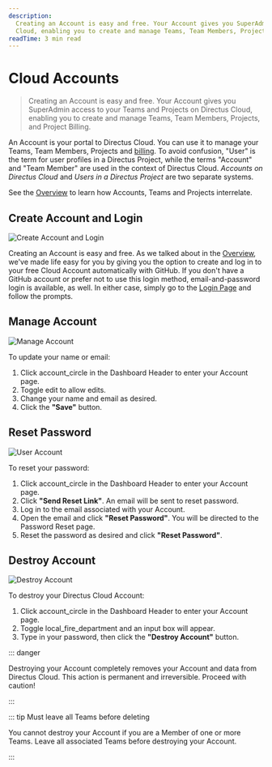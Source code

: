 ```yaml
---
description:
  Creating an Account is easy and free. Your Account gives you SuperAdmin access to your Teams and Projects on Directus
  Cloud, enabling you to create and manage Teams, Team Members, Projects, and Project Billing.
readTime: 3 min read
---
```


# Cloud Accounts

> Creating an Account is easy and free. Your Account gives you SuperAdmin access to your Teams and Projects on Directus
> Cloud, enabling you to create and manage Teams, Team Members, Projects, and Project Billing.

An Account is your portal to Directus Cloud. You can use it to manage your Teams, Team Members, Projects and
[billing](/cloud/teams#manage-billing). To avoid confusion, "User" is the term for user profiles in a Directus Project,
while the terms "Account" and "Team Member" are used in the context of Directus Cloud. _Accounts on Directus Cloud_ and
_Users in a Directus Project_ are two separate systems.

See the [Overview](/cloud/overview) to learn how Accounts, Teams and Projects interrelate.

## Create Account and Login

![Create Account and Login](https://cdn.directus.io/docs/v9/cloud/accounts/accounts-20220322A/login-page-20220225A.webp)

Creating an Account is easy and free. As we talked about in the [Overview](/cloud/overview), we've made life easy for
you by giving you the option to create and log in to your free Cloud Account automatically with GitHub. If you don't
have a GitHub account or prefer not to use this login method, email-and-password login is available, as well. In either
case, simply go to the [Login Page](https://directus.cloud/login) and follow the prompts.

## Manage Account

![Manage Account](https://cdn.directus.io/docs/v9/cloud/accounts/accounts-20220322A/managing-your-account-20220225A.webp)

To update your name or email:

1. Click <span mi icon>account_circle</span> in the Dashboard Header to enter your Account page.
2. Toggle <span mi icon prmry>edit</span> to allow edits.
3. Change your name and email as desired.
4. Click the **"Save"** button.

## Reset Password

![User Account](https://cdn.directus.io/docs/v9/cloud/accounts/accounts-20220322A/reset-password-20220322A.webp)

To reset your password:

1. Click <span mi icon>account_circle</span> in the Dashboard Header to enter your Account page.
2. Click **"Send Reset Link"**. An email will be sent to reset password.
3. Log in to the email associated with your Account.
4. Open the email and click **"Reset Password"**. You will be directed to the Password Reset page.
5. Reset the password as desired and click **"Reset Password"**.

## Destroy Account

![Destroy Account](https://cdn.directus.io/docs/v9/cloud/accounts/accounts-20220322A/destroying-your-account-20220225A.webp)

To destroy your Directus Cloud Account:

1. Click <span mi icon>account_circle</span> in the Dashboard Header to enter your Account page.
2. Toggle <span mi icon dngr>local_fire_department</span> and an input box will appear.
3. Type in your password, then click the **"Destroy Account"** button.

::: danger

Destroying your Account completely removes your Account and data from Directus Cloud. This action is permanent and
irreversible. Proceed with caution!

:::

::: tip Must leave all Teams before deleting

You cannot destroy your Account if you are a Member of one or more Teams. Leave all associated Teams before destroying
your Account.

:::
